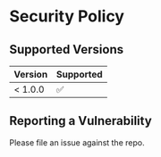 # Security Policy

## Supported Versions

| Version | Supported          |
| ------- | ------------------ |
| < 1.0.0   | :white_check_mark:                |

## Reporting a Vulnerability

Please file an issue against the repo.

